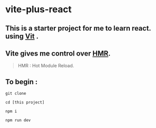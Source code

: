 # vite-plus-react
## This is a starter project for me to learn react. using [Vit](https://vitejs.dev/) .
## Vite gives me control over [HMR](https://webpack.js.org/concepts/hot-module-replacement/). 

>HMR : Hot Module Reload.

## To begin :

```
git clone

cd [this project]

npm i

npm run dev

```
